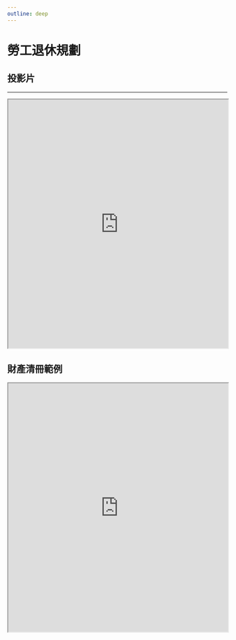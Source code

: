 ```yaml
---
outline: deep
---
```


# 勞工退休規劃

## 投影片

<hr>
<iframe
src="https://docs.google.com/presentation/d/e/2PACX-1vR3dFAEAcS7-utuE-RIRKm-nz5kUWdM4VJc2njEos01vLX4kqCXrXWMqoLTaBfzqXLoUG3ov5cfdrcA/embed?start=false&loop=false&delayms=3000"
width="100%" height="569" allowfullscreen="true" mozallowfullscreen="true"
webkitallowfullscreen="true"></iframe>

## 財產清冊範例

<iframe src="https://docs.google.com/spreadsheets/d/e/2PACX-1vQQMDRSSS7lVSRJyYtL2yWM8V4i2Z9OSyz4QIaMFvOO0K-Rb-gyDLJG5dygSMrg5vTpAnshIYl49gpA/pubhtml?widget=true&amp;headers=false" width="100%" height="569" allowfullscreen="true" mozallowfullscreen="true"
webkitallowfullscreen="true"></iframe>
